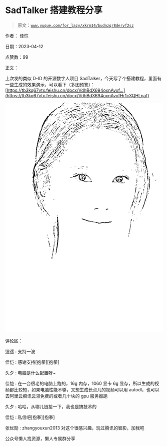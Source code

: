 # SadTalker 搭建教程分享

> 原文：[`www.yuque.com/for_lazy/xkrm14/budnzqr8dervf2sz`](https://www.yuque.com/for_lazy/xkrm14/budnzqr8dervf2sz)



作者： 佳恺



日期：2023-04-12



点赞数：99



正文：



上次发的类似 D-ID 的开源数字人项目 SadTalker，今天写了个搭建教程，里面有一些生成的效果演示，可以看下（多图预警）： [https://tb3kq67vtx.feishu.cn/docx/VdhBdX694oxnAvxf...](https://tb3kq67vtx.feishu.cn/docx/VdhBdX694oxnAvxfHr1cXQHLnaf)



![](img/e4e0030e4dd7ef1fd5a4353c33e3b365.png)  

评论区：



逍遥 : 支持一波



佳恺 : 感谢支持[抱拳][抱拳]



久夕 : 电脑是什么配置呀~



佳恺 : 在一台很老的电脑上跑的，16g 内存，1060 显卡 6g 显存，所以生成的视频都比较短，如果电脑性能不够，又想生成长点儿的视频可以用 autodl，也可以去阿里云腾讯云领免费的或者几十块的 gpu 服务器跑



久夕 : 哈哈，从哪儿链接一下，我也是搞技术的



佳恺 : 私信吧[抱拳][抱拳]



张优勋 : zhangyouxun2013 对这个很感兴趣，玩过腾讯的智影，加我吧



公众号懒人找资源，懒人专属群分享

